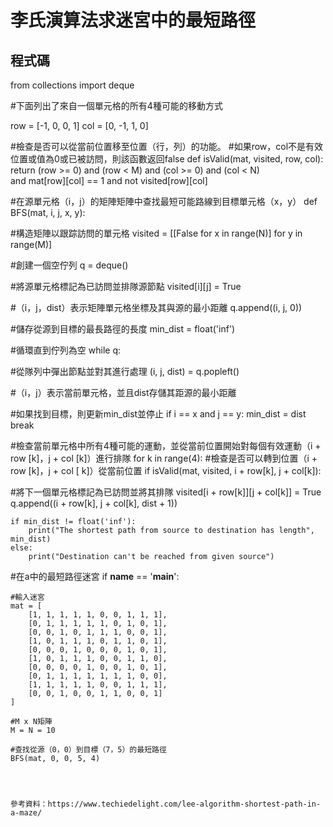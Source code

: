 # 李氏演算法求迷宮中的最短路徑



## 程式碼

from collections import deque
 
 
#下面列出了來自一個單元格的所有4種可能的移動方式

row = [-1, 0, 0, 1]
col = [0, -1, 1, 0]
 
 
#檢查是否可以從當前位置移至位置（行，列）的功能。
#如果row，col不是有效位置或值為0或已被訪問，則該函數返回false
def isValid(mat, visited, row, col):
    return (row >= 0) and (row < M) and (col >= 0) and (col < N) \
           and mat[row][col] == 1 and not visited[row][col]
 
 
#在源單元格（i，j）的矩陣矩陣中查找最短可能路線到目標單元格（x，y）
def BFS(mat, i, j, x, y):
 
#構造矩陣以跟踪訪問的單元格
    visited = [[False for x in range(N)] for y in range(M)]
 
#創建一個空佇列
    q = deque()
 
#將源單元格標記為已訪問並排隊源節點
    visited[i][j] = True

#（i，j，dist）表示矩陣單元格坐標及其與源的最小距離
    q.append((i, j, 0))
 
#儲存從源到目標的最長路徑的長度
    min_dist = float('inf')
 
#循環直到佇列為空
    while q:
 
#從隊列中彈出節點並對其進行處理
        (i, j, dist) = q.popleft()
 
#（i，j）表示當前單元格，並且dist存儲其距源的最小距離
 
#如果找到目標，則更新min_dist並停止
        if i == x and j == y:
            min_dist = dist
            break
 
#檢查當前單元格中所有4種可能的運動，並從當前位置開始對每個有效運動（i + row [k]，j + col [k]）進行排隊
        for k in range(4):
#檢查是否可以轉到位置（i + row [k]，j + col [ k]）從當前位置
            if isValid(mat, visited, i + row[k], j + col[k]):

#將下一個單元格標記為已訪問並將其排隊
                visited[i + row[k]][j + col[k]] = True
                q.append((i + row[k], j + col[k], dist + 1))
 
    if min_dist != float('inf'):
        print("The shortest path from source to destination has length", min_dist)
    else:
        print("Destination can't be reached from given source")
 
 
#在a中的最短路徑迷宮
if __name__ == '__main__':
 
    #輸入迷宮
    mat = [
        [1, 1, 1, 1, 1, 0, 0, 1, 1, 1],
        [0, 1, 1, 1, 1, 1, 0, 1, 0, 1],
        [0, 0, 1, 0, 1, 1, 1, 0, 0, 1],
        [1, 0, 1, 1, 1, 0, 1, 1, 0, 1],
        [0, 0, 0, 1, 0, 0, 0, 1, 0, 1],
        [1, 0, 1, 1, 1, 0, 0, 1, 1, 0],
        [0, 0, 0, 0, 1, 0, 0, 1, 0, 1],
        [0, 1, 1, 1, 1, 1, 1, 1, 0, 0],
        [1, 1, 1, 1, 1, 0, 0, 1, 1, 1],
        [0, 0, 1, 0, 0, 1, 1, 0, 0, 1]
    ]
 
    #M x N矩陣
    M = N = 10
 
    #查找從源（0，0）到目標（7，5）的最短路徑
    BFS(mat, 0, 0, 5, 4)
```



參考資料：https://www.techiedelight.com/lee-algorithm-shortest-path-in-a-maze/

